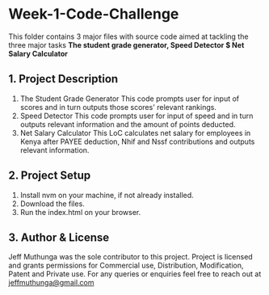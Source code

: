 # Week-1-Code-Challenge
This folder contains 3 major files with source code aimed at tackling the three major tasks
**The student grade generator, Speed Detector $ Net Salary Calculator**
## 1. Project Description
1. The Student Grade Generator
This code prompts user for input of scores and in turn outputs those scores' relevant rankings.
2. Speed Detector
This code prompts user for input of speed and in turn outputs relevant information and the amount of points deducted. 
3. Net Salary Calculator
This LoC calculates net salary for employees in Kenya after PAYEE deduction, Nhif and Nssf contributions and outputs relevant information.
## 2. Project Setup
1. Install nvm on your machine, if not already installed. 
2. Download the files.
3. Run the index.html on your browser.
## 3. Author & License
Jeff Muthunga was the sole contributor to this project.
Project is licensed and grants permissions for Commercial use, Distribution, Modification, Patent and Private use. 
For any queries or enquiries feel free to reach out at jeffmuthunga@gmail.com

